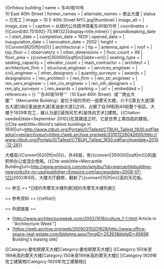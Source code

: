 {{Infobox building
| name                = 东40街10号<br>10 East 40th Street
| former_names        = 
| alternate_names     = 商业大厦
| status              = 已完工
| image               = 10 E 40th Street NYC.jpg|thumbnail
| image_alt           =
| image_size          = 
| caption             = 从纽约公共图书馆看东40街10号
| coordinates         = {{Coord|40.751592|-73.981323|display=title,inline}}
| groundbreaking_date = 
| start_date          = 
| completion_date     = 1929
| opened_date         = 
| inauguration_date   = 
| renovation_date     = 2002
| height              = {{Convert|620|ft|m|0}}
| architectural       = 
| tip                 = 
| antenna_spire       = 
| roof                = 
| top_floor           = 
| observatory         = 
| other_dimensions    = 
| floor_count         = 48
| floor_area          = {{convert|350000|sqft|m2|abbr=on}}
| seating_type        = 
| seating_capacity    = 
| elevator_count      = 
| main_contractor     = 
| architect           = 
| architecture_firm   = 
| structural_engineer = 
| services_engineer   = 
| civil_engineer      = 
| other_designers     = 
| quantity_surveyor   = 
| awards              = 
| designations        = 
| ren_architect       = 
| ren_firm            = 
| ren_str_engineer    = 
| ren_serv_engineer   = 
| ren_civ_engineer    = 
| ren_oth_designers   = 
| ren_qty_surveyor    = 
| ren_awards          =
| parking             =
| url                 = 
| embedded            = 
| references          = 
}}
'''东40街10号'''（10 East 40th Street）或'''商业大厦'''（Mercantile Building）是位于纽约市的一座摩天大楼，介于[[第五大道|第五大道]]和[[麦迪逊大道|麦迪逊大道]]之间，占据了自39街到40街整个街区。大楼于1929年完工，被认为是[[装饰风艺术|装饰风艺术]]建筑。{{Citation needed|date=September 2010}}在其建成之时，它是世界上第四高的建筑。<ref>{{Cite web|title=World's tallest buildings in 1930|url=http://www.ctbuh.org/Portals/0/Tallest/CTBUH_Tallest_1930.pdf|deadurl=yes|archiveurl=https://web.archive.org/web/20101226042600/http://www.ctbuh.org/Portals/0/Tallest/CTBUH_Tallest_1930.pdf|archivedate=2010-12-26}}</ref>

大楼高{{Convert|620|ft|m|0}}，共48层，有{{convert|350000|sqft|m2}}的面积供办公或混合使用。<ref>{{Cite web|title=Mercantile Building|url=http://www.emporis.com/en/wm/bu/?id=mercantilebuilding-newyorkcity-ny-usa|publisher=Emporis.com|accessdate=2008-07-12}}</ref>2002年9月，大楼大厅翻修，翻新了{{convert|15|ft|m}}高的天花板。

== 参见 ==
*[[纽约市摩天大楼列表|纽约市摩天大楼列表]]

== 参考资料 ==
{{reflist}}

== 外部链接 ==
* [http://www.architectureweek.com/2002/1016/culture_1-1.html Article in ''Architecture Week'']
* [https://web.archive.org/web/20050315201928/http://www.office-space-real-estate.com/bldgimg.aspx?imgID=25393&bldgID=45698 Building's leasing site]


[[Category:曼哈顿摩天大楼|Category:曼哈顿摩天大楼]]
[[Category:150米至199米高的摩天大楼|Category:150米至199米高的摩天大楼]]
[[Category:1929年完工建築物|Category:1929年完工建築物]]